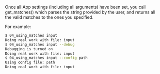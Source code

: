 Once all App settings (including all arguments) have been set, you call get_matches() which
parses the string provided by the user, and returns all the valid matches to the ones you
specified.

For example:
```bash
$ 04_using_matches input
Doing real work with file: input
$ 04_using_matches input --debug
Debugging is turned on
Doing real work with file: input
$ 04_using_matches input --config path
Using config file: path
Doing real work with file: input
```

